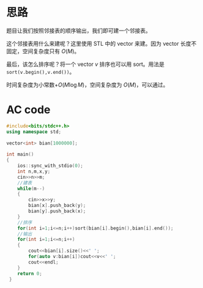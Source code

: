 # 思路
题目让我们按照邻接表的顺序输出，我们即可建一个邻接表。

这个邻接表用什么来建呢？这里使用 STL 中的 vector 来建。因为 vector 长度不固定，空间复杂度只有 $O(M)$。

最后，该怎么排序呢？将一个 vector $v$ 排序也可以用 sort。用法是 `sort(v.begin(),v.end())`。

时间复杂度为小常数+$O(M\log M)$，空间复杂度为 $O(M)$，可以通过。
# AC code
```cpp
#include<bits/stdc++.h>
using namespace std;
 
vector<int> bian[1000000];
 
int main()
{
	ios::sync_with_stdio(0);
	int n,m,x,y;
	cin>>n>>m;
    //建表
	while(m--)
	{
		cin>>x>>y;
		bian[x].push_back(y);
		bian[y].push_back(x);
	}
    //排序
	for(int i=1;i<=n;i++)sort(bian[i].begin(),bian[i].end());
    //输出
	for(int i=1;i<=n;i++)
	{
		cout<<bian[i].size()<<' ';
		for(auto v:bian[i])cout<<v<<' ';
		cout<<endl;
	}
	return 0;
 } 
```

